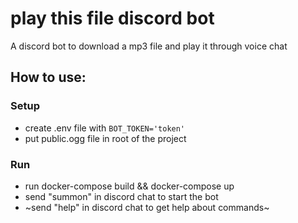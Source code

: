 # play this file discord bot

A discord bot to download a mp3 file and play it through voice chat

## How to use:

### Setup

* create .env file with `BOT_TOKEN='token'`
* put public.ogg file in root of the project

### Run

* run docker-compose build && docker-compose up
* send "summon" in discord chat to start the bot
* ~send "help" in discord chat to get help about commands~
